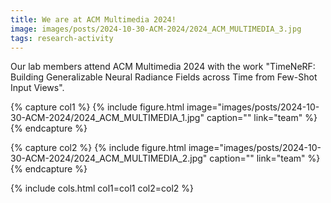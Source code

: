 ```yaml
---
title: We are at ACM Multimedia 2024!
image: images/posts/2024-10-30-ACM-2024/2024_ACM_MULTIMEDIA_3.jpg
tags: research-activity
---
```

Our lab members attend ACM Multimedia 2024 with the work "TimeNeRF: Building Generalizable Neural Radiance Fields across Time from Few-Shot Input Views".

{% capture col1 %}
{%
  include figure.html
  image="images/posts/2024-10-30-ACM-2024/2024_ACM_MULTIMEDIA_1.jpg"
  caption=""
  link="team"
%}
{% endcapture %}

{% capture col2 %}
{%
  include figure.html
  image="images/posts/2024-10-30-ACM-2024/2024_ACM_MULTIMEDIA_2.jpg"
  caption=""
  link="team"
%}
{% endcapture %}

{% include cols.html col1=col1 col2=col2 %}
